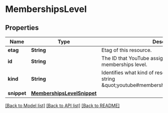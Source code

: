 # MembershipsLevel

## Properties
Name | Type | Description | Notes
------------ | ------------- | ------------- | -------------
**etag** | **String** | Etag of this resource. | [optional] 
**id** | **String** | The ID that YouTube assigns to uniquely identify the memberships level. | [optional] 
**kind** | **String** | Identifies what kind of resource this is. Value: the fixed string \&quot;youtube#membershipsLevelListResponse\&quot;. | [optional] [default to "youtube#membershipsLevel"]
**snippet** | [**MembershipsLevelSnippet**](MembershipsLevelSnippet.md) |  | [optional] 

[[Back to Model list]](../README.md#documentation-for-models) [[Back to API list]](../README.md#documentation-for-api-endpoints) [[Back to README]](../README.md)


